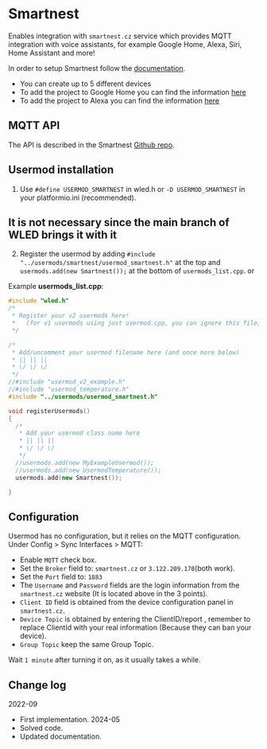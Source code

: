 # Smartnest

Enables integration with `smartnest.cz` service which provides MQTT integration with voice assistants, for example Google Home, Alexa, Siri, Home Assistant and more!

In order to setup Smartnest follow the [documentation](https://www.docu.smartnest.cz/).
 - You can create up to 5 different devices
 - To add the project to Google Home you can find the information [here](https://www.docu.smartnest.cz/google-home-integration)
 - To add the project to Alexa you can find the information [here](https://www.docu.smartnest.cz/alexa-integration)

## MQTT API

The API is described in the Smartnest [Github repo](https://github.com/aososam/Smartnest/blob/master/Devices/lightRgb/lightRgb.ino).

## Usermod installation

1. Use `#define USERMOD_SMARTNEST` in wled.h or `-D USERMOD_SMARTNEST` in your platformio.ini (recommended).
   
## It is not necessary since the main branch of WLED brings it with it

2. Register the usermod by adding `#include "../usermods/smartnest/usermod_smartnest.h"` at the top and `usermods.add(new Smartnest());` at the bottom of `usermods_list.cpp`.
or

Example **usermods_list.cpp**:

```cpp
#include "wled.h"
/*
 * Register your v2 usermods here!
 *   (for v1 usermods using just usermod.cpp, you can ignore this file)
 */

/*
 * Add/uncomment your usermod filename here (and once more below)
 * || || ||
 * \/ \/ \/
 */
//#include "usermod_v2_example.h"
//#include "usermod_temperature.h"
#include "../usermods/usermod_smartnest.h"

void registerUsermods()
{
  /*
   * Add your usermod class name here
   * || || ||
   * \/ \/ \/
   */
  //usermods.add(new MyExampleUsermod());
  //usermods.add(new UsermodTemperature());
  usermods.add(new Smartnest());

}
```

## Configuration

Usermod has no configuration, but it relies on the MQTT configuration.\
Under Config > Sync Interfaces > MQTT:

* Enable `MQTT` check box.
* Set the `Broker` field to: `smartnest.cz` or `3.122.209.170`(both work).
* Set the `Port` field to: `1883`
* The `Username` and `Password` fields are the login information from the `smartnest.cz` website (It is located above in the 3 points).
* `Client ID` field is obtained from the device configuration panel in `smartnest.cz`.
* `Device Topic` is obtained by entering the ClientID/report , remember to replace ClientId with your real information (Because they can ban your device).
* `Group Topic` keep the same Group Topic.

Wait `1 minute` after turning it on, as it usually takes a while.  

## Change log
2022-09
* First implementation.
2024-05
* Solved code.
* Updated documentation.
